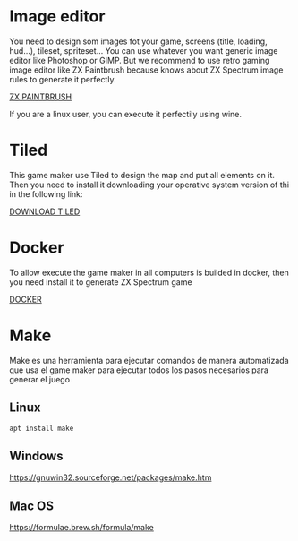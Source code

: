 # Image editor

You need to design som images fot your game, screens (title, loading, hud...), tileset, spriteset... You can use whatever you want generic image editor like Photoshop or GIMP. But we recommend to use retro gaming image editor like ZX Paintbrush because knows about ZX Spectrum image rules to generate it perfectly.

[ZX PAINTBRUSH](https://sourcesolutions.itch.io/zx-paintbrush)

If you are a linux user, you can execute it perfectily using wine.

# Tiled
This game maker use Tiled to design the map and put all elements on it. Then you need to install it downloading your operative system version of thi in the following link:

[DOWNLOAD TILED](https://www.mapeditor.org/download.html)

# Docker

To allow execute the game maker in all computers is builded in docker, then you need install it to generate ZX Spectrum game

[DOCKER](https://www.docker.com/get-started/)

# Make

Make es una herramienta para ejecutar comandos de manera automatizada que usa el game maker para ejecutar todos los pasos necesarios para generar el juego

## Linux

```bash
apt install make 
 ```

## Windows

https://gnuwin32.sourceforge.net/packages/make.htm

## Mac OS

https://formulae.brew.sh/formula/make